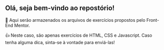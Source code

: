 <h2>Olá, seja bem-vindo ao repostório!</h2>
<p>💾 Aqui serão armazenados os arquivos de exercícios propostos pelo Front-End Mentor.</p>
<p>👍 Neste caso, são apenas exercícios de HTML, CSS e Javascript. Caso tenha alguma dica, sinta-se à vontade para enviá-las!</p>

